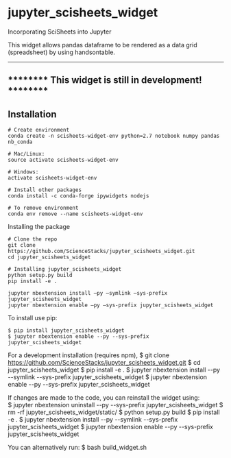 jupyter_scisheets_widget
===============================

Incorporating SciSheets into Jupyter

This widget allows pandas dataframe to be rendered as a data grid (spreadsheet)
by using handsontable.

______________________________________________________
******** This widget is still in development! ********
------------------------------------------------------

Installation
------------
```
# Create environment
conda create -n scisheets-widget-env python=2.7 notebook numpy pandas nb_conda

# Mac/Linux:
source activate scisheets-widget-env

# Windows:
activate scisheets-widget-env

# Install other packages
conda install -c conda-forge ipywidgets nodejs

# To remove environment
conda env remove --name scisheets-widget-env
```

Installing the package
```
# Clone the repo
git clone https://github.com/ScienceStacks/jupyter_scisheets_widget.git
cd jupyter_scisheets_widget

# Installing jupyter_scisheets_widget
python setup.py build
pip install -e .

jupyter nbextension install —py —symlink —sys-prefix jupyter_scisheets_widget
jupyter nbextension enable —py —sys-prefix jupyter_scisheets_widget
```


To install use pip:

    $ pip install jupyter_scisheets_widget
    $ jupyter nbextension enable --py --sys-prefix jupyter_scisheets_widget


For a development installation (requires npm),
    $ git clone https://github.com/ScienceStacks/jupyter_scisheets_widget.git
    $ cd jupyter_scisheets_widget
    $ pip install -e .
    $ jupyter nbextension install --py --symlink --sys-prefix jupyter_scisheets_widget
    $ jupyter nbextension enable --py --sys-prefix jupyter_scisheets_widget

If changes are made to the code, you can reinstall the widget using:   
    $ jupyter nbextension uninstall --py --sys-prefix jupyter_scisheets_widget
    $ rm -rf jupyter_scisheets_widget/static/
    $ python setup.py build
    $ pip install -e .
    $ jupyter nbextension install --py --symlink --sys-prefix jupyter_scisheets_widget
    $ jupyter nbextension enable --py --sys-prefix jupyter_scisheets_widget

You can alternatively run:
    $ bash build_widget.sh                                                                    
